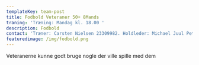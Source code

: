 ```yaml
---
templateKey: team-post
title: Fodbold Veteraner 50+ 8Mands
traning: 'Træning: Mandag kl. 18.00 '
description: Fodbold
contact: 'Træner: Carsten Nielsen 23309982. Holdleder: Michael Juul Petersen 20757834'
featuredimage: /img/fodbold.png
---
```

Veteranerne kunne  godt bruge nogle der ville spille med dem
